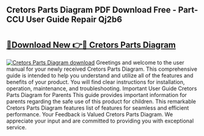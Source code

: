 ## Cretors Parts Diagram PDF Download Free - Part-CCU User Guide Repair Qj2b6

# <h2><a href="http://dfqtkcn.blite.top/?on=Cretors+Parts+Diagram">🔗Download New 👉🔴 Cretors Parts Diagram</a></h2>

[![Cretors Parts Diagram download](https://i.imgur.com/lujVjoI.png)](http://dfqtkcn.blite.top/?on=Cretors+Parts+Diagram)
Greetings and welcome to the user manual for your newly received Cretors Parts Diagram. This comprehensive guide is intended to help you understand and utilize all of the features and benefits of your product. You will find clear instructions for installation, operation, maintenance, and troubleshooting. Important User Guide Cretors Parts Diagram for Parents This guide provides important information for parents regarding the safe use of this product for children. This remarkable Cretors Parts Diagram features list of features for seamless and efficient performance. Your Feedback is Valued Cretors Parts Diagram. We appreciate your input and are committed to providing you with exceptional service.
